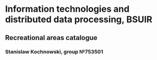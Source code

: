 # Information technologies and distributed data processing, BSUIR

## Recreational areas catalogue

### Stanislaw Kochnowski, group №753501